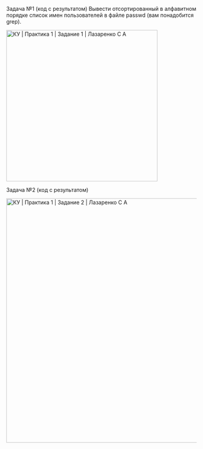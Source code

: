 Задача №1
(код с результатом)
Вывести отсортированный в алфавитном порядке список имен пользователей в файле passwd (вам понадобится grep).

<img width="400" alt="КУ | Практика 1 | Задание 1 | Лазаренко С A" src="https://github.com/user-attachments/assets/831ed842-ca4e-4c6f-ba42-0097749dc567">

Задача №2
(код с результатом)

<img width="646" alt="КУ | Практика 1 | Задание 2 | Лазаренко С A" src="https://github.com/user-attachments/assets/45b7bb06-5347-4e7d-bf2b-b58c04a0f877">

